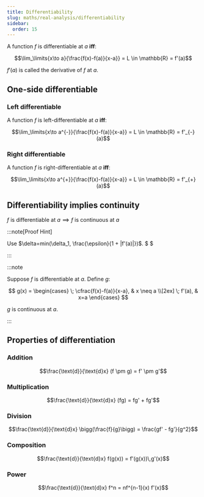 ```yaml
---
title: Differentiability
slug: maths/real-analysis/differentiability
sidebar:
  order: 15
---
```


A function $f$ is differentiable at $a$ **iff**:

```math
\lim_\limits{x\to a}{\frac{f(x)-f(a)}{x-a}} = L \in \mathbb{R} = f'(a)
```

$f'(a)$ is called the derivative of $f$ at $a$.

## One-side differentiable

### Left differentiable

A function $f$ is left-differentiable at $a$ **iff**:

```math
\lim_\limits{x\to a^{-}}{\frac{f(x)-f(a)}{x-a}} = L \in \mathbb{R} = f'_{-}(a)
```

### Right differentiable

A function $f$ is right-differentiable at $a$ **iff**:

```math
\lim_\limits{x\to a^{+}}{\frac{f(x)-f(a)}{x-a}} = L \in \mathbb{R} = f'_{+}(a)
```

## Differentiability implies continuity

$f \text{ is differentiable at } a \implies f \text{ is continuous at } a$

:::note[Proof Hint]

Use $\delta=min(\delta_1, \frac{\epsilon}{1 + |f'(a)|})$. $ $

:::

:::note

Suppose $f$ is differentiable at $a$. Define $g$:

```math

  g(x) =
\begin{cases}
  \;
\cfrac{f(x)-f(a)}{x-a},  & x \neq a \\[2ex]
\;
f'(a), & x=a
\end{cases}

```

$g$ is continuous at $a$.

:::

## Properties of differentiation

### Addition

```math
\frac{\text{d}}{\text{d}x} (f \pm g) =
f' \pm
g'
```

### Multiplication

```math
\frac{\text{d}}{\text{d}x} (fg) =
fg' + fg'
```

### Division

```math
\frac{\text{d}}{\text{d}x} \bigg(\frac{f}{g}\bigg) =
\frac{gf' - fg'}{g^2}
```

### Composition

```math
\frac{\text{d}}{\text{d}x} f(g(x)) = f'(g(x))\,g'(x)
```

### Power

```math
\frac{\text{d}}{\text{d}x} f^n = nf^{n-1}(x) f'(x)
```
